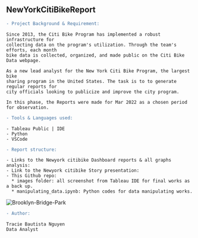 ## NewYorkCitiBikeReport

```diff
- Project Background & Requirement:
```

    Since 2013, the Citi Bike Program has implemented a robust infrastructure for 
    collecting data on the program's utilization. Through the team's efforts, each month 
    bike data is collected, organized, and made public on the Citi Bike Data webpage.
    
    As a new lead analyst for the New York Citi Bike Program, the largest bike 
    sharing program in the United States. The task is to to generate regular reports for 
    city officials looking to publicize and improve the city program.
    
    In this phase, the Reports were made for Mar 2022 as a chosen period for observation.
    
    
```diff
- Tools & Languages used:
```

    - Tableau Public | IDE
    - Python
    - VSCode 
    
```diff
- Report structure: 
```

    - Links to the Newyork citibike Dashboard reports & all graphs analysis: 
    - Link to the Newyork citibike Story presentation: 
    - This Github repo: 
      * images folder: all screenshot from Tableau IDE for final works as a back up.
      * manipulating_data.ipynb: Python codes for data manipulating works. 
      
![Brooklyn-Bridge-Park](https://user-images.githubusercontent.com/93897775/164772938-1f7eff4e-ffb4-4530-84f1-4119c5360118.png)


```diff
- Author: 
``` 

    Tracie Bautista Nguyen
    Data Analyst
    
